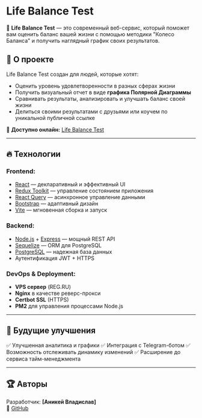 # Life Balance Test

🚀 **Life Balance Test** — это современный веб-сервис, который поможет вам оценить баланс вашей жизни с помощью методики "Колесо Баланса" и получить наглядный график своих результатов.

## 🌟 О проекте

Life Balance Test создан для людей, которые хотят:

- Оценить уровень удовлетворенности в разных сферах жизни
- Получить визуальный отчет в виде **графика Полярной Диаграммы**
- Сравнивать результаты, анализировать и улучшать баланс своей жизни
- Делиться своими результатами с друзьями или коучем по уникальной публичной ссылке

🔗 **Доступно онлайн:** [Life Balance Test](https://life-balance-test.ru/)

---

## 🔥 Технологии

### **Frontend:**

- [React](https://react.dev/) — декларативный и эффективный UI
- [Redux Toolkit](https://redux-toolkit.js.org/) — управление состоянием приложения
- [React Query](https://tanstack.com/query/latest) — асинхронное управление данными
- [Bootstrap](https://getbootstrap.com/) — адаптивный дизайн
- [Vite](https://vitejs.dev/) — мгновенная сборка и запуск

### **Backend:**

- [Node.js](https://nodejs.org/) + [Express](https://expressjs.com/) — мощный REST API
- [Sequelize](https://sequelize.org/) — ORM для PostgreSQL
- [PostgreSQL](https://www.postgresql.org/) — надежная база данных
- Аутентификация JWT + HTTPS

### **DevOps & Deployment:**

- **VPS сервер** (REG.RU)
- **Nginx** в качестве реверс-прокси
- **Certbot SSL** (HTTPS)
- **PM2** для управления процессами Node.js

---

## 🚀 Будущие улучшения

✅ Улучшенная аналитика и графики
✅ Интеграция с Telegram-ботом
✅ Возможность отслеживать динамику изменений
✅ Расширение до сервиса тайм-менеджмента

---

## 🏆 Авторы

Разработчик: **[Аникей Владислав]**\
🔗 [GitHub](https://github.com/anikeydev)
